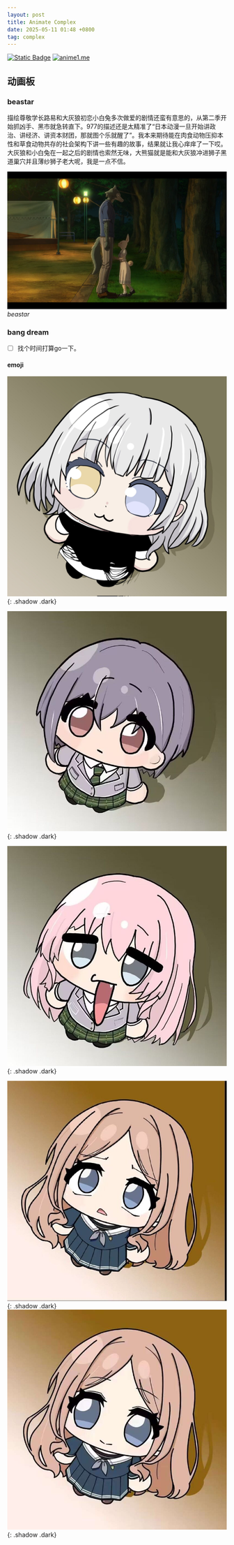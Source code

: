 ```yaml
---
layout: post
title: Animate Complex
date: 2025-05-11 01:48 +0800
tag: complex 
---
```

[![Static Badge](https://img.shields.io/badge/uptimerobot-WebMonitor-000000?logo=microbit&logoColor=%2300ED00)](https://dashboard.uptimerobot.com/integrations)
[![anime1.me](https://img.shields.io/uptimerobot/status/m800513350-d8b5d51a8b91fe0ee748eb3b?label=anime1.me)](https://anime1.me/)


## 动画板

### beastar

描绘尊敬学长路易和大灰狼初恋小白兔多次做爱的剧情还蛮有意思的，从第二季开始抓凶手、黑市就急转直下。977的描述还是太精准了“日本动漫一旦开始讲政治、讲经济、讲资本财团，那就图个乐就醒了”。我本来期待能在肉食动物压抑本性和草食动物共存的社会架构下讲一些有趣的故事，结果就让我心痒痒了一下哎。大灰狼和小白兔在一起之后的剧情也索然无味，大熊猫就是能和大灰狼冲进狮子黑道巢穴并且薄纱狮子老大呢，我是一点不信。

![alt text](/assets/image.png)_beastar_

### bang dream

- [ ] 找个时间打算go一下。

#### emoji

![alt text](../assets/2025-05/3d902dc87aab7f5eadfe589c870fa2b.png){: .shadow .dark}

![alt text](../assets/2025-05/731ca5339ca65dc1bceea21ae8bd19d.png){: .shadow .dark}

![alt text](../assets/2025-05/302b19f14c97690305b2824dcab2737.png){: .shadow .dark}

![alt text](../assets/2025-05/117d0b6738fe98dadbd33fd86289342.png){: .shadow .dark}
![alt text](../assets/2025-05/56ddd760653e2e9e167225628fc9af2.png){: .shadow .dark}